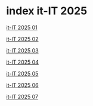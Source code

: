 # index it-IT 2025

<a href="./01">it-IT 2025 01</a>

<a href="./02">it-IT 2025 02</a>

<a href="./03">it-IT 2025 03</a>

<a href="./04">it-IT 2025 04</a>

<a href="./05">it-IT 2025 05</a>

<a href="./06">it-IT 2025 06</a>

<a href="./07">it-IT 2025 07</a>

